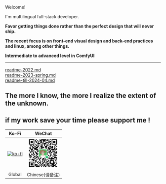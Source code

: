 Welcome! 

I'm multilingual full-stack developer.

<b>Favor getting things done rather than the perfect design that will never ship.</b>

<b> The recent focus is on front-end visual design and back-end practices and linux, among other things. </b>

<b> Intermediate to advanced level in ComfyUI </b>


--- 

[readme-2022.md](https://github.com/weykon/weykon/blob/main/README-2022.md)  
[readme-2023-spring.md](https://github.com/weykon/weykon/blob/main/README-2023-05.md)  
[readme-till-2024-04.md](https://github.com/weykon/weykon/blob/main/README-till-2024-04.md)

<h2>The more I know, the more I realize the extent of the unknown.</h2>

## if my work save your time please support me !
| Ko-Fi | WeChat |
| :-----: | :------: |
| [![ko-fi](https://ko-fi.com/img/githubbutton_sm.svg)](https://ko-fi.com/N4N2HHW3R) | <img width="100px" src="./wechat_receive_qrcode.jpg"/> |
| Global | Chinese(请备注) |
